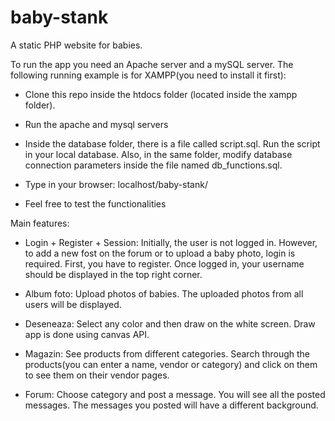 # baby-stank
A static PHP website for babies.

To run the app you need an Apache server and a mySQL server. The following running example is for XAMPP(you need to install it first):

- Clone this repo inside the htdocs folder (located inside the xampp folder).

- Run the apache and mysql servers

- Inside the database folder, there is a file called script.sql. Run the script in your local database. Also, in the same folder, modify database connection parameters inside the file named db_functions.sql.

- Type in your browser: localhost/baby-stank/

- Feel free to test the functionalities

Main features:

- Login + Register + Session: Initially, the user is not logged in. However, to add a new fost on the forum or to upload a baby photo, login is required. First, you have to register. Once logged in, your username should be displayed in the top right corner.

- Album foto: Upload photos of babies. The uploaded photos from all users will be displayed.

- Deseneaza: Select any color and then draw on the white screen. Draw app is done using canvas API.

- Magazin: See products from different categories. Search through the products(you can enter a name, vendor or category) and click on them to see them on their vendor pages.

- Forum: Choose category and post a message. You will see all the posted messages. The messages you posted will have a different background.

